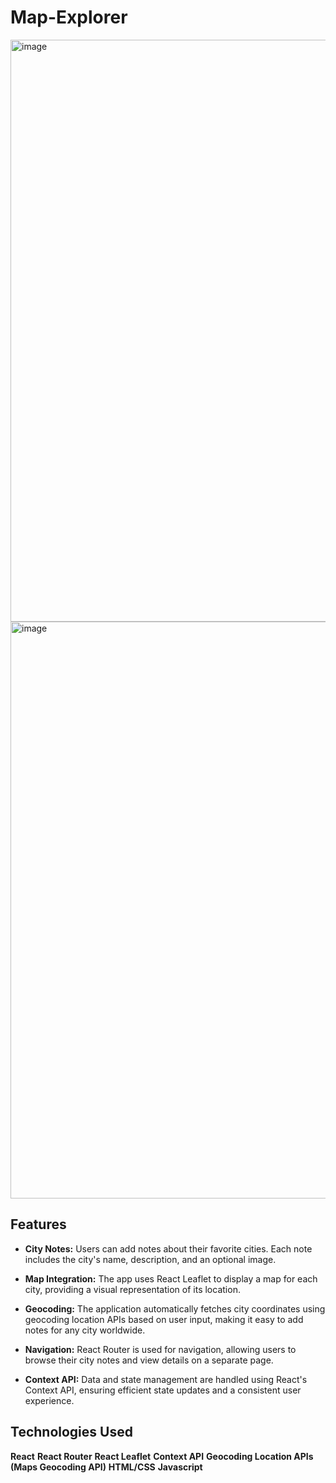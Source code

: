 # Map-Explorer

<img width="931" alt="image" src="https://github.com/yaddeepak/Map-Explorer/assets/91468349/da4922eb-5057-4866-9cae-a19f6533c32f">
<img width="923" alt="image" src="https://github.com/yaddeepak/Map-Explorer/assets/91468349/8183f28f-01c1-49a0-ac45-d955307aa46b">

## Features

- **City Notes:** Users can add notes about their favorite cities. Each note includes the city's name, description, and an optional image.

- **Map Integration:** The app uses React Leaflet to display a map for each city, providing a visual representation of its location.

- **Geocoding:** The application automatically fetches city coordinates using geocoding location APIs based on user input, making it easy to add notes for any city worldwide.

- **Navigation:** React Router is used for navigation, allowing users to browse their city notes and view details on a separate page.

- **Context API:** Data and state management are handled using React's Context API, ensuring efficient state updates and a consistent user experience.

## Technologies Used
**React**
**React Router**
**React Leaflet**
**Context API**
**Geocoding Location APIs (Maps Geocoding API)**
**HTML/CSS**
**Javascript**
